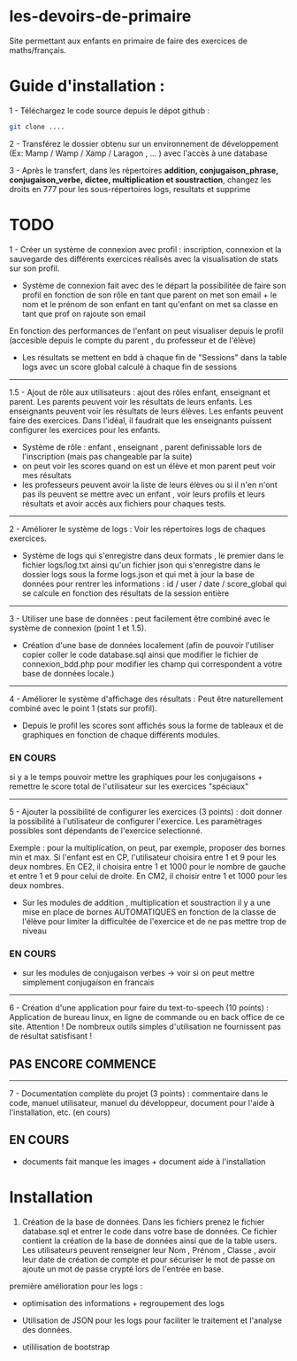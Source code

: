 # les-devoirs-de-primaire
Site permettant aux enfants en primaire de faire des exercices de maths/français.

# Guide d'installation  :
1 - Téléchargez le code source depuis le dépot github : 
```sh
git clone ....
```

2 - Transférez le dossier obtenu sur un environnement de développement (Ex: Mamp / Wamp / Xamp / Laragon , ... ) avec l'accès à une database  

3 - Après le transfert, dans les répertoires **addition, conjugaison_phrase, conjugaison_verbe, dictee, multiplication et soustraction**, changez les droits en 777 pour les sous-répertoires logs, resultats et supprime

# TODO
1 - Créer un système de connexion avec profil  : inscription, connexion et la sauvegarde des différents exercices réalisés avec la visualisation de stats sur son profil.
- Système de connexion fait avec des le départ la possibilitée de faire son profil en fonction de son rôle
    en tant que parent on met son email + le nom et le prénom de son enfant 
    en tant qu'enfant on met sa classe 
    en tant que prof on rajoute son email

En fonction des performances de l'enfant on peut visualiser depuis le profil (accesible depuis le compte du parent , du professeur et de l'élève)
- Les résultats se mettent en bdd à chaque fin de "Sessions" dans la table logs avec un score global calculé à chaque fin de sessions
---

1.5 - Ajout de rôle aux utilisateurs : ajout des rôles enfant, enseignant et parent. Les parents peuvent voir les résultats de leurs enfants. Les enseignants peuvent voir les résultats de leurs élèves. Les enfants peuvent faire des exercices. Dans l'idéal, il faudrait que les enseignants puissent configurer les exercices pour les enfants.

- Système de rôle : enfant , enseignant , parent definissable lors de l'inscription (mais pas changeable par la suite)
- on peut voir les scores quand on est un élève et mon parent peut voir mes résultats
- les professeurs peuvent avoir la liste de leurs élèves ou si il n'en n'ont pas ils peuvent se mettre avec un enfant , voir leurs profils et leurs résultats et avoir accès aux fichiers pour chaques tests.

---
2 - Améliorer le système de logs : Voir les répertoires logs de chaques exercices. 

- Système de logs qui s'enregistre dans deux formats , le premier dans le fichier logs/log.txt ainsi qu'un fichier json qui s'enregistre dans le dossier logs sous la forme logs.json et qui met à jour la base de données pour rentrer les informations : id / user / date / score_global qui se calcule en fonction des résultats de la session entière 

---

3 - Utiliser une base de données  : peut facilement être combiné avec le système de connexion (point 1 et 1.5). 

- Création d'une base de données localement (afin de pouvoir l'utiliser copier coller le code database.sql ainsi que modifier le fichier de connexion_bdd.php pour modifier les champ qui correspondent a votre base de données locale.)

---
4 - Améliorer le système d'affichage des résultats  : Peut être naturellement combiné avec le point 1 (stats sur profil).

- Depuis le profil les scores sont affichés sous la forme de tableaux et de graphiques en fonction de chaque différents modules.

### EN COURS

si y a le temps pouvoir mettre les graphiques pour les conjugaisons + remettre le score total de l'utilisateur sur les exercices "spéciaux"

---
5 - Ajouter la possibilité de configurer les exercices (3 points) : doit donner la possibilité à l'utilisateur de configurer l'exercice. Les paramètrages possibles sont dépendants de l'exercice selectionné. 

Exemple : pour la multiplication, on peut, par exemple, proposer des bornes min et max. Si l'enfant est en CP, l'utilisateur choisira entre 1 et 9 pour les deux nombres. En CE2, il choisira entre 1 et 1000 pour le nombre de gauche et entre 1 et 9 pour celui de droite. En CM2, il choisir entre 1 et 1000 pour les deux nombres.

- Sur les modules de addition , multiplication et soustraction il y a une mise en place de bornes AUTOMATIQUES en fonction de la classe de l'élève pour limiter la difficultée de l'exercice et de ne pas mettre trop de niveau 
        

### EN COURS 
- sur les modules de conjugaison verbes → voir si on peut mettre simplement conjugaison en francais 
--- 

6 - Création d'une application pour faire du text-to-speech (10 points) : Application de bureau linux, en ligne de commande ou en back office de ce site. Attention ! De nombreux outils simples d'utilisation ne fournissent pas de résultat satisfisant !

## PAS ENCORE COMMENCE 

---
7 - Documentation complète du projet (3 points) : commentaire dans le code, manuel utilisateur, manuel du développeur, document pour l'aide à l'installation, etc. (en cours)

## EN COURS 
- documents fait manque les images + document aide à l'installation


# Installation 

1) Création de la base de données. Dans les fichiers prenez le fichier database.sql et entrer le code dans votre base de données. 
Ce fichier contient la création de la base de données ainsi que de la table users. Les utilisateurs peuvent renseigner leur Nom , Prénom , Classe , avoir leur date de création de compte et pour sécuriser le mot de passe on ajoute un mot de passe crypté lors de l'entrée en base.


première amélioration pour les logs : 
- optimisation  des informations + regroupement des logs 

- Utilisation de  JSON pour les logs pour faciliter le traitement et l'analyse des données. 



- utililisation de bootstrap